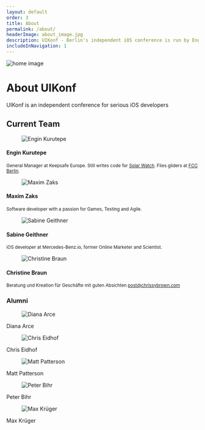 ```yaml
---
layout: default
order: 3
title: About
permalink: /about/
headerImage: about_image.jpg
description: UIKonf - Berlin's independent iOS conference is run by Engin Kurutepe, Maxim Zaks and Sabine Geithner.
includeInNavigation: 1
---
```


<div class="headerimage-small uk-position-relative" style="background-image: url({{ site.baseurl }}/static/images/about_image.jpg);" data-uk-parallax="{bg: '-50'}">
  <img class="uk-invisible" src="{{ site.baseurl }}/static/images/about_image.jpg" alt="home image">
   <div class="uk-position-cover uk-flex uk-flex-center uk-flex-middle uk-flex-column">
      <div class="teaser-register">
      	<h1>About UIKonf</h1>
        <p>UIKonf is an independent conference for serious iOS developers</p>
     </div>
   </div>
</div>

<div class="backshape light-grey">
	<div class="wrapper">
		<div class="uk-container uk-container-center">
			<div class="uk-grid">
				<div class="uk-width-1-1 uk-text-center">
        	<h2 class="brand-color">Current Team</h2>
      	</div>
	    	<div class="uk-width-medium-1-2 uk-width-small-1-2 uk-width-large-1-4">
      		<div class="box">
      			<figure class="uk-overlay uk-overlay-hover">
					    <img class="uk-overlay-spin" src="{{ site.baseurl }}/static/images/Engin.jpg" alt="Engin Kurutepe">
					    <a class="uk-position-cover" href="https://twitter.com/ekurutepe"></a>
						</figure>
		        <div class="info-box small">
		          <h4>Engin Kurutepe</h4>
		        </div>
		      </div>
		      <p><small>General Manager at Keepsafe Europe. Still writes code for <a href="https://itunes.apple.com/de/app/solar-watch-24h-solar-clock/id1191365122?l=en&mt=8">Solar Watch</a>. Flies gliders at <a href="http://www.fcc-berlin.de">FCC Berlin</a>.</small></p>
	      </div>
	      <div class="uk-width-medium-1-2 uk-width-small-1-2 uk-width-large-1-4">
	      	<div class="box">
	      		<figure class="uk-overlay uk-overlay-hover">
					    <img class="uk-overlay-spin" src="{{ site.baseurl }}/static/images/Maxim.jpg" alt="Maxim Zaks">
					    <a class="uk-position-cover" href="https://twitter.com/iceX33"></a>
						</figure>
		        <div  class="info-box small">
		          <h4>Maxim Zaks</h4>
		        </div>
	        </div>
	        <p><small>Software developer with a passion for Games, Testing and Agile.</small></p>
	      </div>
	      <div class="uk-width-medium-1-2 uk-width-small-1-2 uk-width-large-1-4">
	      	<div class="box">
	      		<figure class="uk-overlay uk-overlay-hover">
					    <img class="uk-overlay-spin" src="{{ site.baseurl }}/static/images/sabine.jpg" alt="Sabine Geithner">
					    <a class="uk-position-cover" href="https://twitter.com/sabinegeithner"></a>
						</figure>
		        <div  class="info-box small">
		          <h4>Sabine Geithner</h4>
		        </div>
	        </div>
	        <p><small>iOS developer at Mercedes-Benz.io, former Online Marketer and Scientist.</small></p>
	      </div>
				 <div class="uk-width-medium-1-2 uk-width-small-1-2 uk-width-large-1-4">
	      	<div class="box">
	      		<figure class="uk-overlay uk-overlay-hover">
					    <img class="uk-overlay-spin" src="{{ site.baseurl }}/static/images/chrissy.jpg" alt="Christine Braun">
					    <a class="uk-position-cover" href="https://twitter.com/post4chrissy"></a>
						</figure>
		        <div  class="info-box small">
		          <h4>Christine Braun</h4>
		        </div>
	        </div>
	        <p><small>Beratung und Kreation für Geschäfte mit guten Absichten <a href="mailto:post@chrissybrown.com">post@chrissybrown.com</a></small></p>
	      </div>
			</div>
		</div>
	</div>
</div>
<div class="straight">
	<div class="wrapper">
		<div class="previous-organisers">
			<div class="uk-container uk-container-center">
				<div class="uk-grid">
				<div class="uk-width-1-1 uk-text-center">
        				<h3 class="brand-color title-section">Alumni</h3>
      		  	</div>
			  	<div class="uk-width-large-1-5 uk-width-small-1-2 uk-width-medium-1-3">
						<div class="box">
							<figure class="uk-overlay uk-overlay-hover">
						    <img class="uk-overlay-spin" src="{{ site.baseurl }}/static/images/diana_thumb.jpg" alt="Diana Arce">
						    <a class="uk-position-cover" href="https://twitter.com/visualosmosis"></a>
							</figure>
			        <div  class="info-box small">
			          <p>Diana Arce</p>
			        </div>
		        </div>
					</div>
					<div class="uk-width-large-1-5 uk-width-small-1-2 uk-width-medium-1-3">
						<div class="box">
							<figure class="uk-overlay uk-overlay-hover">
						    <img class="uk-overlay-spin" src="{{ site.baseurl }}/static/images/chris_thumb.jpg" alt="
						    Chris Eidhof">
						    <a class="uk-position-cover" href="https://twitter.com/chriseidhof"></a>
							</figure>
			        <div  class="info-box small">
			          <p>Chris Eidhof</p>
			        </div>
						</div>
					</div>
					<div class="uk-width-large-1-5 uk-width-small-1-2 uk-width-medium-1-3">
						<div class="box">
							<figure class="uk-overlay uk-overlay-hover">
						    <img class="uk-overlay-spin" src="{{ site.baseurl }}/static/images/matt_thumb.jpg" alt="
						    Matt Patterson">
						    <a class="uk-position-cover" href="https://twitter.com/fidothe"></a>
							</figure>
			        <div  class="info-box small">
			          <p>Matt Patterson</p>
			        </div>
		        </div>
					</div>
					<div class="uk-width-large-1-5 uk-width-small-1-2 uk-width-medium-1-3">
						<div class="box">
							<figure class="uk-overlay uk-overlay-hover">
					    <img class="uk-overlay-spin" src="{{ site.baseurl }}/static/images/peter_thumb.jpg" alt="
					    Peter Bihr">
					    <a class="uk-position-cover" href="https://twitter.com/peterbihr"></a>
							</figure>
			        <div  class="info-box small">
			          <p>Peter Bihr</p>
			        </div>
		        </div>
					</div>
					<div class="uk-width-large-1-5 uk-width-small-1-2 uk-width-medium-1-3">
						<div class="box">
							<figure class="uk-overlay uk-overlay-hover">
						    <img class="uk-overlay-spin" src="{{ site.baseurl }}/static/images/max_thumb.jpg" alt="
						    Max Krüger">
						    <a class="uk-position-cover" href="https://twitter.com/KrgerMax"></a>
							</figure>
			        <div  class="info-box small">
			          <p>Max Krüger</p>
			        </div>
		        </div>
					</div>
				</div>
			</div>
		</div>
	</div>
</div>
